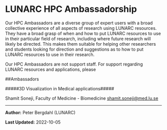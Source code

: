 # LUNARC HPC Ambassadorship

Our HPC Ambassadors are a diverse group of expert users with a broad collective experience of all aspects of research using LUNARC resources. They have a broad grasp of when and how to put LUNARC resources to use in their particular field of research, including where future research will likely be directed. This makes them suitable for helping other researchers and students looking for direction and suggestions as to how to put LUNARC resources to use in their research.

Our HPC Ambassadors are not support staff. For support regarding LUNARC resources and applications, please 

##Ambassadors

#####3D Visualization in Medical applications#####

Shamit Soneji, Faculty of Medicine - Biomedicine <shamit.soneji@med.lu.se>

---

**Author:**
Peter Bergdahl (LUNARC)

**Last Updated:**
2022-10-05